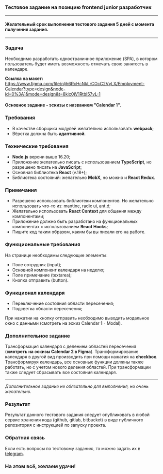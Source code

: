 ### Тестовое задание на позицию frontend junior разработчик

___
#### Желательный срок выполнения тестового задания **5 дней** с момента получения задания.
___

### Задача

Необходимо разработать одностраничное приложение (SPA), в котором пользователь будет иметь возможность отмечать свою занятость в календаре.

**Ссылка на макет:**
https://www.figma.com/file/nIjh6RcHcNkLrCOcC2VyLX/Employment-Calendar?type=design&node-id=0%3A1&mode=design&t=8kic0jV1RtbI57vL-1

#### Основное задание - эскизы с названием "Calendar 1".

### Требования
 - В качестве сборщика модулей желательно использовать **webpack**;
 - Вёрстка должна быть **адаптивной**.

### Технические требования
 - **Node.js** версии выше 16.20;
 - Приложение желательно писать с использованием **TypeScript**, но разрешено писать на **JavaScript**;
 - Основная библиотека **React** (v.18+);
 - Библиотека состояний: желательно **MobX**, но можно и **React Redux**.

### Примечания
  - Разрешено использовать библиотеки компонентов. Но желательно использовать что-то из: mantine, radix ui, ant.d;
  - Желательно использовать **React Context** для общения между компонентами;
  - Приложение должно быть разработано на функциональных компонентах с использованием **React Hooks**;
  - Пишите код таким образом, каким бы вы писали его на работе.

### Функциональные требования

На странице необходимы следующие элементы:
  - Поле сотрудник (input);
  - Основной компонент календаря на неделю;
  - Поле примечание (textarea);
  - Кнопка отправить (button).

### Функционал календаря
  - Переключение состояния области пересечения;
  - Подсветка области пересечения;

При нажатии на кнопку отправить необходимо выводить модальное окно с данными (смотреть на эскиз Calendar 1 - Modal).

### Дополнительное задание
Трансформация календаря с делением областей пересечения (**смотреть на эскизы Calendar 2 в Figma**).
Трансформирование календаря в другой вид производить при помощи нажатия на **checkbox**.
Трансформируя календарь, все основные функции должны также работать, но с учетом нового деления областей.
При трансформации также следует сбрасывать все состояния календаря.
__________________
*Дополнительное задание не обязательно для выполнения, но очень желательно.*

### Результат

Результат данного тестового задания следует опубликовать в любой сервис хранения кода (github, gitlab, bitbucket) в виде публичного репозитория с инструкцией по запуску проекта.

### Обратная связь

Если есть вопросы по тестовому заданию, то можно задать их в [telegram](https://t.me/dkubatin).

### На этом всё, желаем удачи!
